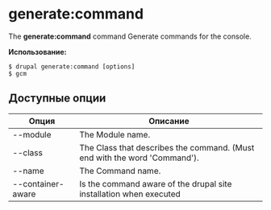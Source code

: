 # generate:command
The **generate:command** command Generate commands for the console.

**Использование:**
```
$ drupal generate:command [options] 
$ gcm  
```

## Доступные опции
Опция | Описание
-------|-------------
--module | The Module name.
--class | The Class that describes the command. (Must end with the word 'Command').
--name | The Command name.
--container-aware | Is the command aware of the drupal site installation when executed
